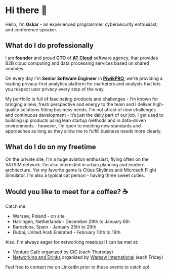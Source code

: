 # Hi there 👋

Hello, I’m __Oskar__ - an experienced programmer, cybersecurity enthusiast, and conference speaker. 

## What do I do professionally
I am **founder** and proud **CTO** of **[AT Cloud](https://www.atcloud.pro)** software agency, that provides B2B cloud computing and data processing services based on shared modules. 

On every day I'm **Senior Software Engineer** in **[PiwikPRO](https://piwik.pro)**, we're providing a leading privacy-first analytics platform for marketers and analysts that lets you respect user privacy every step of the way.

My portfolio is full of fascinating products and challenges - I’m known for bringing a new, fresh perspective and energy to the team and I deliver high-quality solutions fitting business needs.
I’m not afraid of new challenges and continuous development - it’s just the daily part of our job. I get used to building up products using lean startup methods and in data-driven environments - however, I’m open to meeting new standards and approaches as long as they allow me to fulfill business needs more clearly.

## What do I do on my freetime
On the private site, I’m a huge aviation enthusiast, flying often on the VATSIM network. I’m also interested in urban planning and modern architecture. Yet my favorite game is Cities Skylines and Microsoft Flight Simulator. I’m also a typical cat person - having three sweet cuties.

## Would you like to meet for a coffee? ☕️
Catch me:

- Warsaw, Poland - on site
- Harlingen, Netherlands - December 29th to January 6th
- Barcelona, Spain - January 25th to 29th
- Dubai, United Arab Emirated - February 10th to 16th

Also, I'm always eager for networking meetups! I can be met at:
- [Venture Cafe](https://venturecafewarsaw.org) organized by [CIC](https://cic.com/about/) (each Thursday)
- [Networking and Drinks](https://www.meetup.com/pl-PL/defiwarsaw/) organized by [Warsaw International](https://www.meetup.com/pl-PL/defiwarsaw) (each Friday)

Feel free to contact me on LinkedIn prior to these events to catch up!
